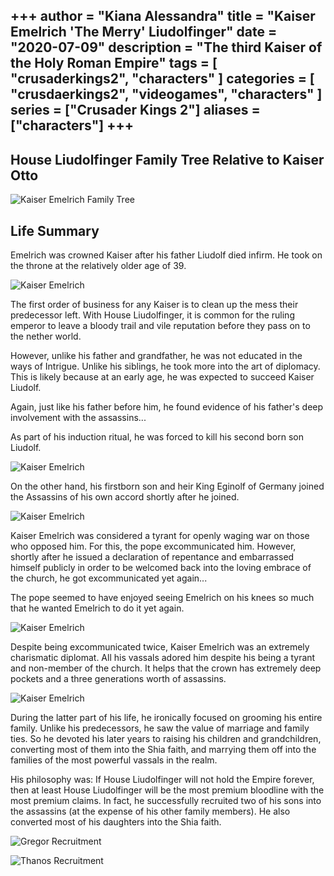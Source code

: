 +++
author = "Kiana Alessandra"
title = "Kaiser Emelrich 'The Merry' Liudolfinger"
date = "2020-07-09"
description = "The third Kaiser of the Holy Roman Empire"
tags = [
    "crusaderkings2",
    "characters"
]
categories = [
    "crusdaerkings2",
    "videogames",
    "characters"
]
series = ["Crusader Kings 2"]
aliases = ["characters"]
+++
---

## House Liudolfinger Family Tree Relative to Kaiser Otto

![Kaiser Emelrich Family Tree](/EmelrichFamilyTree.png)

## Life Summary

Emelrich was crowned Kaiser after his father Liudolf died infirm. He took on the throne at the relatively older age of 39. 

![Kaiser Emelrich](/Emelrich.png)

The first order of business for any Kaiser is to clean up the mess their predecessor left. With House Liudolfinger, it is common for the ruling emperor to leave a bloody trail and vile reputation before they pass on to the nether world. 

However, unlike his father and grandfather, he was not educated in the ways of Intrigue. Unlike his siblings, he took more into the art of diplomacy. This is likely because at an early age, he was expected to succeed Kaiser Liudolf.

Again, just like his father before him, he found evidence of his father's deep involvement with the assassins...

As part of his induction ritual, he was forced to kill his second born son Liudolf.

![Kaiser Emelrich](/Emelrich3.png)

On the other hand, his firstborn son and heir King Eginolf of Germany joined the Assassins of his own accord shortly after he joined.

![Kaiser Emelrich](/Emelrich2.png)

Kaiser Emelrich was considered a tyrant for openly waging war on those who opposed him. For this, the pope excommunicated him. However, shortly after he issued a declaration of repentance and embarrassed himself publicly in order to be welcomed back into the loving embrace of the church, he got excommunicated yet again...

The pope seemed to have enjoyed seeing Emelrich on his knees so much that he wanted Emelrich to do it yet again.

![Kaiser Emelrich](/Emelrich4.png)

Despite being excommunicated twice, Kaiser Emelrich was an extremely charismatic diplomat. All his vassals adored him despite his being a tyrant and non-member of the church. It helps that the crown has extremely deep pockets and a three generations worth of assassins.

![Kaiser Emelrich](/Emelrich5.png)

During the latter part of his life, he ironically focused on grooming his entire family. Unlike his predecessors, he saw the value of marriage and family ties. So he devoted his later years to raising his children and grandchildren, converting most of them into the Shia faith, and marrying them off into the families of the most powerful vassals in the realm.

His philosophy was: If House Liudolfinger will not hold the Empire forever, then at least House Liudolfinger will be the most premium bloodline with the most premium claims. In fact, he successfully recruited two of his sons into the assassins (at the expense of his other family members). He also converted most of his daughters into the Shia faith.

![Gregor Recruitment](/GregorRecruitment.png)

![Thanos Recruitment](/ThanosRecruitment.png)
